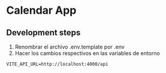 
# Calendar App



## Development steps

1. Renombrar el archivo .env.template por .env
2. Hacer los cambios respectivos en las variables de entorno


```
VITE_API_URL=http://localhost:4000/api
```